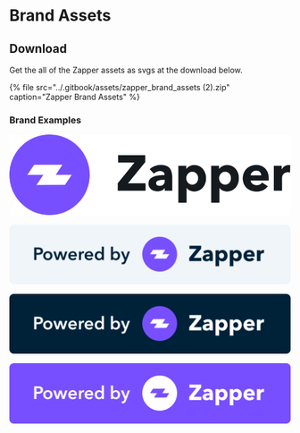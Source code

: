 # Brand Assets

## Download

Get the all of the Zapper assets as svgs at the download below. 

{% file src="../.gitbook/assets/zapper\_brand\_assets \(2\).zip" caption="Zapper Brand Assets" %}

### Brand Examples

![Zapper Official Logo](../.gitbook/assets/group-24-5-.png)

![API integration logo - Gray](../.gitbook/assets/power-zap-gray.svg)

![API integration logo - Black](../.gitbook/assets/power-zap-black.svg)

![API integration logo - Purple](../.gitbook/assets/power-zap-purple.svg)

